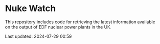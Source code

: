 # Nuke Watch

This repository includes code for retrieving the latest information available on the output of EDF nuclear power plants in the UK.

Last updated: 2024-07-29 00:59